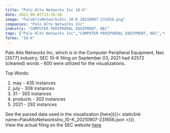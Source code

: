 ```yaml
---
title: "Palo Alto Networks Inc 10-K"
date: 2021-09-07T23:16:56
image: "PaloAltoNetworksInc_10-K_20210907-231656.png"
companies: "Palo Alto Networks Inc"
industry: "COMPUTER PERIPHERAL EQUIPMENT, NEC"
tags: ["Palo Alto Networks Inc","COMPUTER PERIPHERAL EQUIPMENT, NEC","09-03-2021","10-K"]
forms: "10-K"
---
```

Palo Alto Networks Inc, which is in the Computer Peripheral Equipment, Nec [3577] industry, SEC 10-K filing on September 03, 2021 had 42572 (cleaned) words - 600 were utilized for the visualizations.

Top Words:
1. may - 435 instances
2. july - 308 instances
3. 31 - 305 instances
4. products - 302 instances
5. 2021 - 292 instances


See the parsed data used in the visualization [here]({{< staticlink name=PaloAltoNetworksInc_10-K_20210907-231656.json >}}).  
View the actual filing on the SEC website [here](https://www.sec.gov/Archives/edgar/data/1327567/0001327567-21-000029.txt)